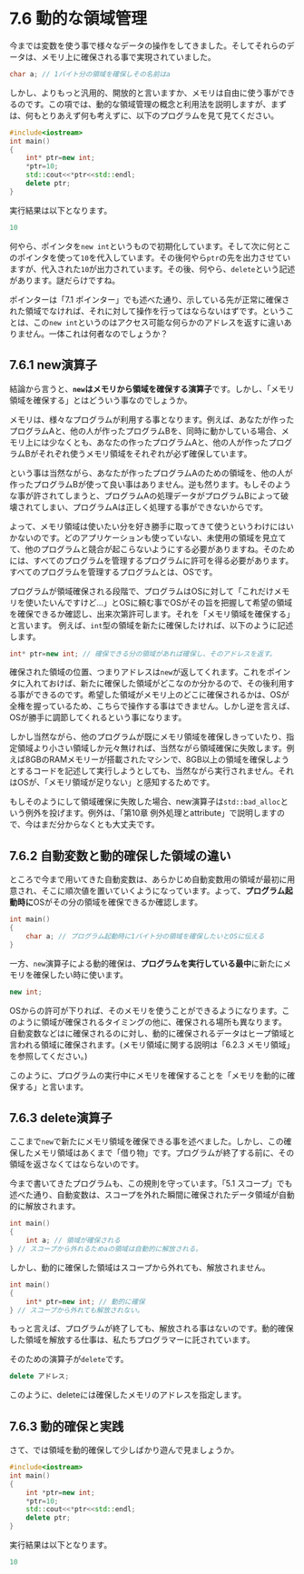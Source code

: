 # 7.6 動的な領域管理

今までは変数を使う事で様々なデータの操作をしてきました。そしてそれらのデータは、メモリ上に確保される事で実現されていました。
```cpp
char a; // 1バイト分の領域を確保しその名前はa
```
しかし、よりもっと汎用的、開放的と言いますか、メモリは自由に使う事ができるのです。この項では、動的な領域管理の概念と利用法を説明しますが、まずは、何もとりあえず何も考えずに、以下のプログラムを見て見てください。
```cpp
#include<iostream>
int main()
{
    int* ptr=new int;
    *ptr=10;
    std::cout<<*ptr<<std::endl;
    delete ptr;
}
```
実行結果は以下となります。
```cpp
10
```
何やら、ポインタを`new int`というもので初期化しています。そして次に何とこのポインタを使って`10`を代入しています。その後何やら`ptr`の先を出力させていますが、代入された`10`が出力されています。その後、何やら、`delete`という記述があります。謎だらけですね。

ポインターは「7.1 ポインター」でも述べた通り、示している先が正常に確保された領域でなければ、それに対して操作を行ってはならないはずです。ということは、この`new int`というのはアクセス可能な何らかのアドレスを返すに違いありません。一体これは何者なのでしょうか？

## 7.6.1 new演算子
結論から言うと、**`new`はメモリから領域を確保する演算子**です。しかし、「メモリ領域を確保する」とはどういう事なのでしょうか。

メモリは、様々なプログラムが利用する事となります。例えば、あなたが作ったプログラムAと、他の人が作ったプログラムBを、同時に動かしている場合、メモリ上には少なくとも、あなたの作ったプログラムAと、他の人が作ったプログラムBがそれぞれ使うメモリ領域をそれぞれが必ず確保しています。

という事は当然ながら、あなたが作ったプログラムAのための領域を、他の人が作ったプログラムBが使って良い事はありません。逆も然ります。もしそのような事が許されてしまうと、プログラムAの処理データがプログラムBによって破壊されてしまい、プログラムAは正しく処理する事ができないからです。

よって、メモリ領域は使いたい分を好き勝手に取ってきて使うというわけにはいかないのです。どのアプリケーションも使っていない、未使用の領域を見立てて、他のプログラムと競合が起こらないようにする必要がありますね。そのためには、すべてのプログラムを管理するプログラムに許可を得る必要があります。すべてのプログラムを管理するプログラムとは、OSです。

プログラムが領域確保される段階で、プログラムはOSに対して「これだけメモリを使いたいんですけど...」とOSに頼む事でOSがその旨を把握して希望の領域を確保できるか確認し、出来次第許可します。それを「メモリ領域を確保する」と言います。
例えば、`int`型の領域を新たに確保したければ、以下のように記述します。
```cpp
int* ptr=new int; // 確保できる分の領域があれば確保し、そのアドレスを返す。
```
確保された領域の位置、つまりアドレスは`new`が返してくれます。これをポインタに入れておけば、新たに確保した領域がどこなのか分かるので、その後利用する事ができるのです。希望した領域がメモリ上のどこに確保されるかは、OSが全権を握っているため、こちらで操作する事はできません。しかし逆を言えば、OSが勝手に調節してくれるという事になります。

しかし当然ながら、他のプログラムが既にメモリ領域を確保しきっていたり、指定領域より小さい領域しか元々無ければ、当然ながら領域確保に失敗します。例えば8GBのRAMメモリーが搭載されたマシンで、8GB以上の領域を確保しようとするコードを記述して実行しようとしても、当然ながら実行されません。それはOSが、「メモリ領域が足りない」と感知するためです。

もしそのようにして領域確保に失敗した場合、new演算子は`std::bad_alloc`という例外を投げます。例外は、「第10章 例外処理とattribute」で説明しますので、今はまだ分からなくとも大丈夫です。

## 7.6.2 自動変数と動的確保した領域の違い
ところで今まで用いてきた自動変数は、あらかじめ自動変数用の領域が最初に用意され、そこに順次値を置いていくようになっています。よって、**プログラム起動時に**OSがその分の領域を確保できるか確認します。
```cpp
int main()
{
    char a; // プログラム起動時に1バイト分の領域を確保したいとOSに伝える
}
```
一方、`new`演算子による動的確保は、**プログラムを実行している最中**に新たにメモリを確保したい時に使います。
```cpp
new int;
```
OSからの許可が下りれば、そのメモリを使うことができるようになります。このように領域が確保されるタイミングの他に、確保される場所も異なります。
自動変数などはに確保されるのに対し、動的に確保されるデータはヒープ領域と言われる領域に確保されます。(メモリ領域に関する説明は「6.2.3 メモリ領域」を参照してください。)

このように、プログラムの実行中にメモリを確保することを「メモリを動的に確保する」と言います。

## 7.6.3 delete演算子
ここまで`new`で新たにメモリ領域を確保できる事を述べました。しかし、この確保したメモリ領域はあくまで「借り物」です。プログラムが終了する前に、その領域を返さなくてはならないのです。

今まで書いてきたプログラムも、この規則を守っています。「5.1 スコープ」でも述べた通り、自動変数は、スコープを外れた瞬間に確保されたデータ領域が自動的に解放されます。
```cpp
int main()
{
    int a; // 領域が確保される
} // スコープから外れるためaの領域は自動的に解放される。
```
しかし、動的に確保した領域はスコープから外れても、解放されません。
```cpp
int main()
{
    int* ptr=new int; // 動的に確保
} // スコープから外れても解放されない。
```
もっと言えば、プログラムが終了しても、解放される事はないのです。動的確保した領域を解放する仕事は、私たちプログラマーに託されています。

そのための演算子が`delete`です。
```cpp
delete アドレス;
```
このように、deleteには確保したメモリのアドレスを指定します。


## 7.6.3 動的確保と実践
さて、では領域を動的確保して少しばかり遊んで見ましょうか。
```cpp
#include<iostream>
int main()
{
    int *ptr=new int;
    *ptr=10;
    std::cout<<*ptr<<std::endl;
    delete ptr;
}
```
実行結果は以下となります。
```cpp
10
```

